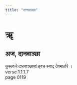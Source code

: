 ```yaml
---
title: "दानवाञ्छा"
---
```


# ॠ
## अज, दानवाञ्छा
कुस्त्वजे दानवाञ्छायां ऌश्च स्याद् देवमातरि ।<BR>verse 1.1.1.7<BR>page 0119


